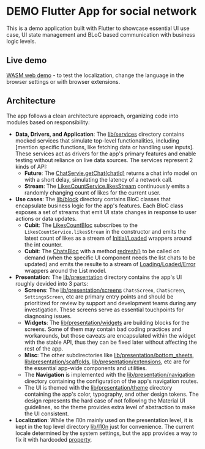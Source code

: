 # DEMO Flutter App for social network

This is a demo application built with Flutter to showcase essential UI use case, UI state management and BLoC based
communication with business logic levels.

## Live demo
[WASM web demo](https://geomax.web.app/#/chats) - to test the localization, change the language in the browser settings or with browser extensions.

## Architecture

The app follows a clean architecture approach, organizing code into modules based on responsibility:

- **Data, Drivers, and Application**: The [lib/services](lib/services) directory contains mocked services that simulate top-level functionalities, including [mention specific functions, like fetching data or handling user inputs]. These services act as drivers for the app's primary features and enable testing without reliance on live data sources.
  The services represent 2 kinds of API:
  - **Future**: The [ChatServie.getChat(chatId)](https://github.com/s4ysolutions/multiplatform-comparision/blob/a7bd87769f5d44d75284fec2b387364b5ff5c48f/flutter/lib/services/chat_service.dart#L84C3-L84C50) returns a chat info model on with a short delay, simulating the latency of a network call.
  - **Stream**: The [LikesCountService.likesStream](https://github.com/s4ysolutions/multiplatform-comparision/blob/a7bd87769f5d44d75284fec2b387364b5ff5c48f/flutter/lib/services/likes_count_service.dart#L13) continuously emits a randomly changing count of likes for the current user.
- **Use cases**: The [lib/block](lib/bloc) directory contains BloC classes that encapsulate business logic for the app's features. Each BloC class exposes a set of streams that emit UI state changes in response to user actions or data updates.
  - **Cubit**: The [LikesCountBloc](https://github.com/s4ysolutions/multiplatform-comparision/blob/a7bd87769f5d44d75284fec2b387364b5ff5c48f/flutter/lib/bloc/likes_count_bloc.dart#L24C1-L24C21) subscribes to the `LikesCountService.likesStream` in the constructor and emits the latest count of likes as a stream of [Initial/Loaded](https://github.com/s4ysolutions/multiplatform-comparision/blob/a7bd87769f5d44d75284fec2b387364b5ff5c48f/flutter/lib/bloc/likes_count_bloc.dart#L8C1-L22C2) wrappers around the int counter.
  - **Cubit**: The [ChatsBloc](https://github.com/s4ysolutions/multiplatform-comparision/blob/a7bd87769f5d44d75284fec2b387364b5ff5c48f/flutter/lib/bloc/chats_bloc.dart#L31) with a method [redresh()](https://github.com/s4ysolutions/multiplatform-comparision/blob/a7bd87769f5d44d75284fec2b387364b5ff5c48f/flutter/lib/bloc/chats_bloc.dart#L38C8-L38C15) to be called on demand (when the specific UI component needs the list chats to be updated) and emits the resulte to a stream of [Loading/Loaded/Error](https://github.com/s4ysolutions/multiplatform-comparision/blob/a7bd87769f5d44d75284fec2b387364b5ff5c48f/flutter/lib/bloc/chats_bloc.dart#L11C1-L29C2) wrappers around the List<Chat> model.
- **Presentation**: The [lib/presentation](lib/presentation) directory contains the app's UI roughly devided into 3 parts:
  - **Screens**: The [lib/presentation/screens](lib/presentation/screens) `ChatsScreen`, `ChatScreen`, `SettingsScreen`, etc are primary entry points and should be prioritized for review by support and development teams during any investigation. These screens serve as essential touchpoints for diagnosing issues.
  - **Widgets**: The [lib/presentation/widgets](lib/presentation/widgets) are building blocks for the screens. Some of them may contain bad coding practices and workarounds, but those caveats are encapsulated within the widget with the stable API, thus they can be fixed later without affecting the rest of the app.
  - **Misc**: The other subdirectories like [lib/presentation/bottom_sheets](lib/presentation/bottom_sheets), [lib/presentation/scaffolds](lib/presentation/scaffolds), [lib/presentation/extensions](lib/presentation/extensions), etc are for the essential app-wide components and utilities.
  - The **Navigation** is implemented with the [lib/presentation/navigation](lib/presentation/navigation) directory containing the configuration of the app's navigation routes.
  - The UI is themed with the [lib/presentation/theme](lib/presentation/theme) directory containing the app's color, typography, and other design tokens. The design represents the hard case of not following the Material UI guidelines, so the theme provides extra level of abstraction to make the UI consistent.
- **Localization**: While the l10n mainly used on the presentation level, it is kept in the top level directory [lib/l10n](lib/l10n) just for convenience. The current locale determined by the system settings, but the app provides a way to fix it with hardcoded [property](https://github.com/s4ysolutions/multiplatform-comparision/blob/a7bd87769f5d44d75284fec2b387364b5ff5c48f/flutter/lib/ui.dart#L9C3-L9C24).

